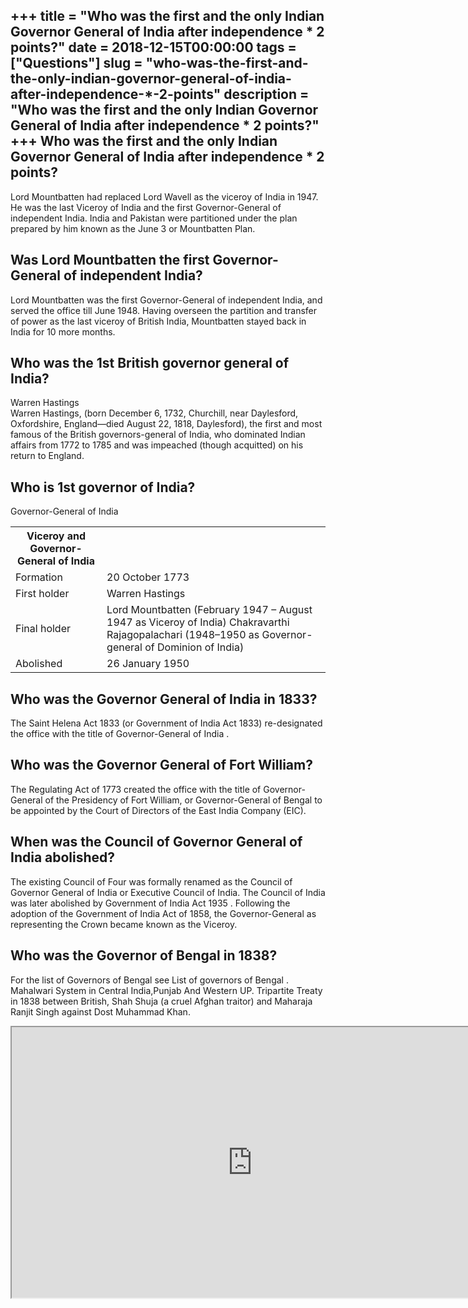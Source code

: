 +++
title = "Who was the first and the only Indian Governor General of India after independence * 2 points?"
date = 2018-12-15T00:00:00
tags = ["Questions"]
slug = "who-was-the-first-and-the-only-indian-governor-general-of-india-after-independence-*-2-points"
description = "Who was the first and the only Indian Governor General of India after independence * 2 points?"
+++
Who was the first and the only Indian Governor General of India after independence \* 2 points?
-----------------------------------------------------------------------------------------------

Lord Mountbatten had replaced Lord Wavell as the viceroy of India in 1947. He was the last Viceroy of India and the first Governor-General of independent India. India and Pakistan were partitioned under the plan prepared by him known as the June 3 or Mountbatten Plan.

Was Lord Mountbatten the first Governor-General of independent India?
---------------------------------------------------------------------

Lord Mountbatten was the first Governor-General of independent India, and served the office till June 1948. Having overseen the partition and transfer of power as the last viceroy of British India, Mountbatten stayed back in India for 10 more months.

Who was the 1st British governor general of India?
--------------------------------------------------

Warren Hastings  
Warren Hastings, (born December 6, 1732, Churchill, near Daylesford, Oxfordshire, England—died August 22, 1818, Daylesford), the first and most famous of the British governors-general of India, who dominated Indian affairs from 1772 to 1785 and was impeached (though acquitted) on his return to England.

Who is 1st governor of India?
-----------------------------

Governor-General of India

<table><tr><th>Viceroy and Governor-General of India</th></tr><tr><td>Formation</td><td>20 October 1773</td></tr><tr><td>First holder</td><td>Warren Hastings</td></tr><tr><td>Final holder</td><td>Lord Mountbatten (February 1947 – August 1947 as Viceroy of India) Chakravarthi Rajagopalachari (1948–1950 as Governor-general of Dominion of India)</td></tr><tr><td>Abolished</td><td>26 January 1950</td></tr></table>

Who was the Governor General of India in 1833?
----------------------------------------------

The Saint Helena Act 1833 (or Government of India Act 1833) re-designated the office with the title of Governor-General of India .

Who was the Governor General of Fort William?
---------------------------------------------

The Regulating Act of 1773 created the office with the title of Governor-General of the Presidency of Fort William, or Governor-General of Bengal to be appointed by the Court of Directors of the East India Company (EIC).

When was the Council of Governor General of India abolished?
------------------------------------------------------------

The existing Council of Four was formally renamed as the Council of Governor General of India or Executive Council of India. The Council of India was later abolished by Government of India Act 1935 . Following the adoption of the Government of India Act of 1858, the Governor-General as representing the Crown became known as the Viceroy.

Who was the Governor of Bengal in 1838?
---------------------------------------

For the list of Governors of Bengal see List of governors of Bengal . Mahalwari System in Central India,Punjab And Western UP. Tripartite Treaty in 1838 between British, Shah Shuja (a cruel Afghan traitor) and Maharaja Ranjit Singh against Dost Muhammad Khan.

<iframe allow="accelerometer; autoplay; clipboard-write; encrypted-media; gyroscope; picture-in-picture" allowfullscreen="" class="__youtube_prefs__  epyt-is-override  no-lazyload" data-no-lazy="1" data-origheight="433" data-origwidth="770" data-skipgform_ajax_framebjll="" height="433" id="_ytid_17305" loading="lazy" src="https://www.youtube.com/embed/PIixlaqdFF8?enablejsapi=1&autoplay=0&cc_load_policy=0&cc_lang_pref=&iv_load_policy=1&loop=0&modestbranding=0&rel=1&fs=1&playsinline=0&autohide=2&theme=dark&color=red&controls=1&" title="YouTube player" width="770"></iframe>